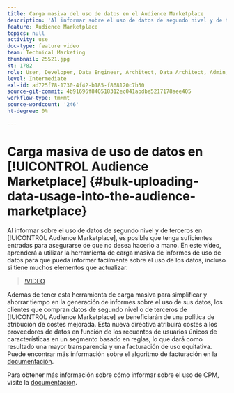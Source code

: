 ```yaml
---
title: Carga masiva del uso de datos en el Audience Marketplace
description: 'Al informar sobre el uso de datos de segundo nivel y de terceros en el Audience Marketplace, es posible que tenga suficientes entradas para asegurarse de que no desea hacerlo a mano. En este vídeo, aprenderá a utilizar la herramienta de carga masiva de informes de uso de datos para que pueda informar fácilmente sobre el uso de los datos, incluso si tiene muchos elementos que actualizar. '
feature: Audience Marketplace
topics: null
activity: use
doc-type: feature video
team: Technical Marketing
thumbnail: 25521.jpg
kt: 1782
role: User, Developer, Data Engineer, Architect, Data Architect, Admin, Leader
level: Intermediate
exl-id: ad725f78-1730-4f42-b185-f868120c7b50
source-git-commit: 4b91696f840518312ec041abdbe5217178aee405
workflow-type: tm+mt
source-wordcount: '246'
ht-degree: 0%

---
```


# Carga masiva de uso de datos en [!UICONTROL Audience Marketplace] {#bulk-uploading-data-usage-into-the-audience-marketplace}

Al informar sobre el uso de datos de segundo nivel y de terceros en [!UICONTROL Audience Marketplace], es posible que tenga suficientes entradas para asegurarse de que no desea hacerlo a mano. En este vídeo, aprenderá a utilizar la herramienta de carga masiva de informes de uso de datos para que pueda informar fácilmente sobre el uso de los datos, incluso si tiene muchos elementos que actualizar.

>[!VIDEO](https://video.tv.adobe.com/v/25521/?quality=12)

Además de tener esta herramienta de carga masiva para simplificar y ahorrar tiempo en la generación de informes sobre el uso de sus datos, los clientes que compran datos de segundo nivel o de terceros de [!UICONTROL Audience Marketplace] se beneficiarán de una política de atribución de costes mejorada. Esta nueva directiva atribuirá costes a los proveedores de datos en función de los recuentos de usuarios únicos de características en un segmento basado en reglas, lo que dará como resultado una mayor transparencia y una facturación de uso equitativa.
Puede encontrar más información sobre el algoritmo de facturación en la [documentación](https://experiencecloud.adobe.com/resources/help/en_US/aam/marketplace_cpm_billing.html).

Para obtener más información sobre cómo informar sobre el uso de CPM, visite la [documentación](https://experiencecloud.adobe.com/resources/help/en_US/aam/t_marketplace_report_cpm_usage.html).
